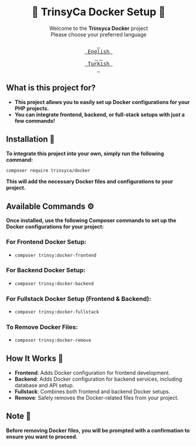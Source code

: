 # <div align="center">🚀 TrinsyCa Docker Setup 🚀</div>
<div align="center">

Welcome to the **Trinsyca Docker** project<br>
Please choose your preferred language

[<kbd> <br> English <br> </kbd>][EN]
[<kbd> <br> Turkish <br> </kbd>][TR]

[TR]: README.tr.md
[EN]: https://github.com/TrinsyCa/Docker/?tab=readme-ov-file#-trinsyca-docker-setup-
</div>

## What is this project for?

- **This project allows you to easily set up Docker configurations for your PHP projects.**
- **You can integrate frontend, backend, or full-stack setups with just a few commands!**

## Installation 🚀

**To integrate this project into your own, simply run the following command:**
```bash
composer require trinsyca/docker
```
**This will add the necessary Docker files and configurations to your project.**

## Available Commands ⚙️

**Once installed, use the following Composer commands to set up the Docker configurations for your project:**

### For Frontend Docker Setup:
- ```bash
  composer trinsy:docker-frontend
  ```

### For Backend Docker Setup:
- ```bash
  composer trinsy:docker-backend
  ```

### For Fullstack Docker Setup (Frontend & Backend):
- ```bash
  composer trinsy:docker-fullstack
  ```

### To Remove Docker Files:
- ```bash
  composer trinsy:docker-remove
  ```

## How It Works 🔧

- **Frontend**: Adds Docker configuration for frontend development.
- **Backend**: Adds Docker configuration for backend services, including database and API setup.
- **Fullstack**: Combines both frontend and backend Docker setups.
- **Remove**: Safely removes the Docker-related files from your project.

## Note 📌

**Before removing Docker files, you will be prompted with a confirmation to ensure you want to proceed.**
